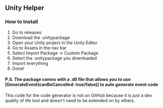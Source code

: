 ## Unity Helper

### How to Install
1. Go to releases
2. Download the .unitypackage
3. Open your Unity project in the Unity Editor
4. Go to Assets in the nav bar
5. Select Import Package -> Custom Package
6. Select the .unitypackage you downloaded
7. Import everything
8. Done!

#### P.S. The package comes with a .dll file that allows you to use [GenerateEvent(canBeCancelled: true/false)] to auto generate event code
This code for the code generator is not on GitHub because it is just a dev quality of life tool and doesn't need to be extended on by others. 